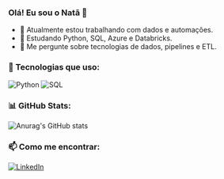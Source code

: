### Olá! Eu sou o Natã 👋

- 🔭 Atualmente estou trabalhando com dados e automações.
- 🌱 Estudando Python, SQL, Azure e Databricks.
- 💬 Me pergunte sobre tecnologias de dados, pipelines e ETL.

### 🚀 Tecnologias que uso:
![Python](https://img.shields.io/badge/Python-3776AB?style=for-the-badge&logo=python&logoColor=white)
![SQL](https://img.shields.io/badge/SQL-4479A1?style=for-the-badge&logo=postgresql&logoColor=white)

### 📊 GitHub Stats:
![Anurag's GitHub stats](https://github-readme-stats.vercel.app/api?username=joaosilva&show_icons=true&theme=tokyonight)

### 📫 Como me encontrar:
[![LinkedIn](https://img.shields.io/badge/-LinkedIn-blue?style=flat-square&logo=Linkedin&logoColor=white&link=https://linkedin.com/in/seu-perfil)]([https://linkedin.com/in/seu-perfil](https://www.linkedin.com/in/natafelipe/))
